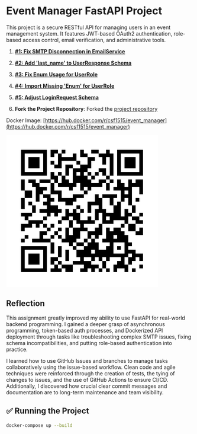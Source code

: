 # Event Manager FastAPI Project

This project is a secure RESTful API for managing users in an event management system. It features JWT-based OAuth2 authentication, role-based access control, email verification, and administrative tools.

1. **[#1: Fix SMTP Disconnection in EmailService](https://github.com/carlos-fuentes15/event_manager/issues/1)**  

2. **[#2: Add 'last_name' to UserResponse Schema](https://github.com/carlos-fuentes15/event_manager/issues/2)**  

3. **[#3: Fix Enum Usage for UserRole](https://github.com/carlos-fuentes15/event_manager/issues/3)**  
 
4. **[#4: Import Missing 'Enum' for UserRole](https://github.com/carlos-fuentes15/event_manager/issues/4)**  
  
5. **[#5: Adjust LoginRequest Schema](https://github.com/carlos-fuentes15/event_manager/issues/5)**  
  
1. **Fork the Project Repository**: Forked the [project repository](https://github.com/carlos-fuentes15/event_manager)
   
Docker Image: [https://hub.docker.com/r/csf1515/event_manager](https://hub.docker.com/r/csf1515/event_manager)

![QR Code to GitHub](images/qr_code.png)

## Reflection 

This assignment greatly improved my ability to use FastAPI for real-world backend programming. I gained a deeper grasp of asynchronous programming, token-based auth processes, and Dockerized API deployment through tasks like troubleshooting complex SMTP issues, fixing schema incompatibilities, and putting role-based authentication into practice.

I learned how to use GitHub Issues and branches to manage tasks collaboratively using the issue-based workflow. Clean code and agile techniques were reinforced through the creation of tests, the tying of changes to issues, and the use of GitHub Actions to ensure CI/CD. Additionally, I discovered how crucial clear commit messages and documentation are to long-term maintenance and team visibility.

## ✅ Running the Project

```bash
docker-compose up --build
